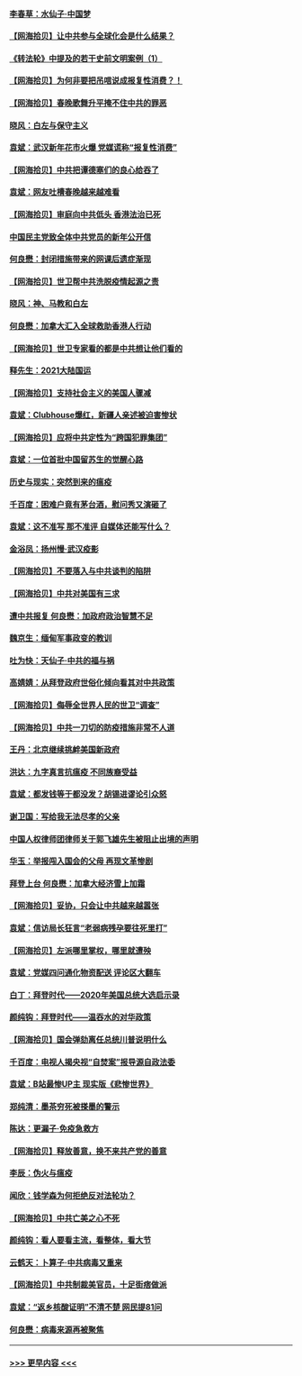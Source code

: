 #### [李春草：水仙子‧中国梦](../pages/nsc993/n12757686.md?t=02172103) 
#### [【网海拾贝】让中共参与全球化会是什么结果？](../pages/nsc993/n12757585.md?t=02172103) 
#### [《转法轮》中提及的若干史前文明案例（1）](../pages/nsc993/n12756200.md?t=02172103) 
#### [【网海拾贝】为何非要把吊唁说成报复性消费？！](../pages/nsc993/n12753738.md?t=02172103) 
#### [【网海拾贝】春晚歌舞升平掩不住中共的罪恶](../pages/nsc993/n12752025.md?t=02172103) 
#### [晓风：白左与保守主义](../pages/nsc993/n12752016.md?t=02172103) 
#### [袁斌：武汉新年花市火爆 党媒谎称“报复性消费”](../pages/nsc993/n12751938.md?t=02172103) 
#### [【网海拾贝】中共把谭德塞们的良心给吞了](../pages/nsc993/n12750636.md?t=02172103) 
#### [袁斌：网友吐槽春晚越来越难看](../pages/nsc993/n12750619.md?t=02172103) 
#### [【网海拾贝】审庭向中共低头 香港法治已死](../pages/nsc993/n12748910.md?t=02172103) 
#### [中国民主党致全体中共党员的新年公开信](../pages/nsc993/n12747581.md?t=02172103) 
#### [何良懋：封闭措施带来的网课后遗症渐现](../pages/nsc993/n12747478.md?t=02172103) 
#### [【网海拾贝】世卫帮中共洗脱疫情起源之责](../pages/nsc993/n12746838.md?t=02172103) 
#### [晓风：神、马教和白左](../pages/nsc993/n12746828.md?t=02172103) 
#### [何良懋：加拿大汇入全球救助香港人行动](../pages/nsc993/n12746719.md?t=02172103) 
#### [【网海拾贝】世卫专家看的都是中共想让他们看的](../pages/nsc993/n12744865.md?t=02172103) 
#### [释先生：2021大陆国运](../pages/nsc993/n12744813.md?t=02172103) 
#### [【网海拾贝】支持社会主义的美国人骤减](../pages/nsc993/n12742476.md?t=02172103) 
#### [袁斌：Clubhouse爆红，新疆人亲述被迫害惨状](../pages/nsc993/n12742407.md?t=02172103) 
#### [【网海拾贝】应将中共定性为“跨国犯罪集团”](../pages/nsc993/n12740430.md?t=02172103) 
#### [袁斌：一位首批中国留苏生的觉醒心路](../pages/nsc993/n12740396.md?t=02172103) 
#### [历史与现实：突然到来的瘟疫](../pages/nsc993/n12738507.md?t=02172103) 
#### [千百度：困难户竟有茅台酒，慰问秀又演砸了](../pages/nsc993/n12738362.md?t=02172103) 
#### [袁斌：这不准写 那不准评 自媒体还能写什么？](../pages/nsc993/n12737833.md?t=02172103) 
#### [金浴凤：扬州慢‧武汉疫影](../pages/nsc993/n12737248.md?t=02172103) 
#### [【网海拾贝】不要落入与中共谈判的陷阱](../pages/nsc993/n12735229.md?t=02172103) 
#### [【网海拾贝】中共对美国有三求](../pages/nsc993/n12735197.md?t=02172103) 
#### [遭中共报复 何良懋：加政府政治智慧不足](../pages/nsc993/n12734323.md?t=02172103) 
#### [魏京生：缅甸军事政变的教训](../pages/nsc993/n12732470.md?t=02172103) 
#### [吐为快：天仙子·中共的福与祸](../pages/nsc993/n12732165.md?t=02172103) 
#### [高婧婧：从拜登政府世俗化倾向看其对中共政策](../pages/nsc993/n12730028.md?t=02172103) 
#### [【网海拾贝】侮辱全世界人民的世卫“调查”](../pages/nsc993/n12727884.md?t=02172103) 
#### [【网海拾贝】中共一刀切的防疫措施非常不人道](../pages/nsc993/n12724879.md?t=02172103) 
#### [王丹：北京继续挑衅美国新政府](../pages/nsc993/n12722456.md?t=02172103) 
#### [洪达：九字真言抗瘟疫 不同族裔受益](../pages/nsc993/n12722448.md?t=02172103) 
#### [袁斌：都发钱等于都没发？胡锡进谬论引众怒](../pages/nsc993/n12722393.md?t=02172103) 
#### [谢卫国：写给我无法尽孝的父亲](../pages/nsc993/n12720325.md?t=02172103) 
#### [中国人权律师团律师关于郭飞雄先生被阻止出境的声明](../pages/nsc993/n12720203.md?t=02172103) 
#### [华玉：举报闯入国会的父母 再现文革惨剧](../pages/nsc993/n12719070.md?t=02172103) 
#### [拜登上台 何良懋：加拿大经济雪上加霜](../pages/nsc993/n12718943.md?t=02172103) 
#### [【网海拾贝】妥协，只会让中共越来越嚣张](../pages/nsc993/n12717392.md?t=02172103) 
#### [袁斌：信访局长狂言“老弱病残孕要往死里打”](../pages/nsc993/n12717343.md?t=02172103) 
#### [【网海拾贝】左派哪里掌权，哪里就遭殃](../pages/nsc993/n12715009.md?t=02172103) 
#### [袁斌：党媒四问通化物资配送 评论区大翻车](../pages/nsc993/n12714950.md?t=02172103) 
#### [白丁：拜登时代——2020年美国总统大选启示录](../pages/nsc993/n12714920.md?t=02172103) 
#### [颜纯钩：拜登时代——温吞水的对华政策](../pages/nsc993/n12713245.md?t=02172103) 
#### [【网海拾贝】国会弹劾离任总统川普说明什么](../pages/nsc993/n12712816.md?t=02172103) 
#### [千百度：电视人揭央视“自焚案”报导源自政法委](../pages/nsc993/n12709760.md?t=02172103) 
#### [袁斌：B站最惨UP主 现实版《悲惨世界》](../pages/nsc993/n12709686.md?t=02172103) 
#### [郑纯清：墨茶穷死被搽墨的警示](../pages/nsc993/n12709262.md?t=02172103) 
#### [陈达：更漏子·免疫急救方](../pages/nsc993/n12709244.md?t=02172103) 
#### [【网海拾贝】释放善意，换不来共产党的善意](../pages/nsc993/n12708361.md?t=02172103) 
#### [李辰：伪火与瘟疫](../pages/nsc993/n12707981.md?t=02172103) 
#### [闻欣：钱学森为何拒绝反对法轮功？](../pages/nsc993/n12707407.md?t=02172103) 
#### [【网海拾贝】中共亡美之心不死](../pages/nsc993/n12707621.md?t=02172103) 
#### [颜纯钩：看人要看主流，看整体，看大节](../pages/nsc993/n12707536.md?t=02172103) 
#### [云鹤天：卜算子‧中共病毒又重来](../pages/nsc993/n12707408.md?t=02172103) 
#### [【网海拾贝】中共制裁美官员，十足街痞做派](../pages/nsc993/n12705115.md?t=02172103) 
#### [袁斌：“返乡核酸证明”不清不楚 网民提81问](../pages/nsc993/n12704982.md?t=02172103) 
#### [何良懋：病毒来源再被聚焦](../pages/nsc993/n12704944.md?t=02172103) 

----
#### [ >>> 更早内容 <<< ](../indexes/nsc993-earlier.md)
